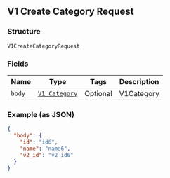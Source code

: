 ## V1 Create Category Request

### Structure

`V1CreateCategoryRequest`

### Fields

| Name | Type | Tags | Description |
|  --- | --- | --- | --- |
| `body` | [`V1 Category`](/doc/models/v1-category.md) | Optional | V1Category |

### Example (as JSON)

```json
{
  "body": {
    "id": "id6",
    "name": "name6",
    "v2_id": "v2_id6"
  }
}
```

